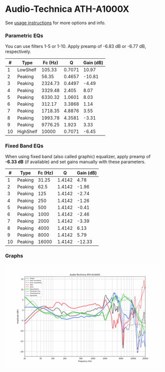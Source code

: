 # Audio-Technica ATH-A1000X
See [usage instructions](https://github.com/jaakkopasanen/AutoEq#usage) for more options and info.

### Parametric EQs
You can use filters 1-5 or 1-10. Apply preamp of -6.83 dB or -6.77 dB, respectively.

|   # | Type      |   Fc (Hz) |      Q |   Gain (dB) |
|-----|-----------|-----------|--------|-------------|
|   1 | LowShelf  |    105.33 | 0.7071 |       10.97 |
|   2 | Peaking   |     56.35 | 0.4657 |      -10.81 |
|   3 | Peaking   |   2324.73 | 0.4497 |       -4.49 |
|   4 | Peaking   |   3329.48 | 2.405  |        8.07 |
|   5 | Peaking   |   6330.32 | 1.0601 |        8.03 |
|   6 | Peaking   |    312.17 | 3.3868 |        1.14 |
|   7 | Peaking   |   1718.35 | 4.8876 |        3.55 |
|   8 | Peaking   |   1993.78 | 4.3581 |       -3.31 |
|   9 | Peaking   |   9776.25 | 1.923  |        3.33 |
|  10 | HighShelf |  10000    | 0.7071 |       -6.45 |

### Fixed Band EQs
When using fixed band (also called graphic) equalizer, apply preamp of **-6.33 dB** (if available) and set gains manually with these parameters.

|   # | Type    |   Fc (Hz) |      Q |   Gain (dB) |
|-----|---------|-----------|--------|-------------|
|   1 | Peaking |     31.25 | 1.4142 |        4.78 |
|   2 | Peaking |     62.5  | 1.4142 |       -1.96 |
|   3 | Peaking |    125    | 1.4142 |       -2.74 |
|   4 | Peaking |    250    | 1.4142 |       -1.26 |
|   5 | Peaking |    500    | 1.4142 |       -0.41 |
|   6 | Peaking |   1000    | 1.4142 |       -2.46 |
|   7 | Peaking |   2000    | 1.4142 |       -3.39 |
|   8 | Peaking |   4000    | 1.4142 |        6.13 |
|   9 | Peaking |   8000    | 1.4142 |        5.79 |
|  10 | Peaking |  16000    | 1.4142 |      -12.33 |

### Graphs
![](./Audio-Technica%20ATH-A1000X.png)
